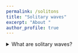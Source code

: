 ```yaml
---
permalink: /solitons
title: "Solitary waves"
excerpt: "About "
author_profile: true
---
```


<details>
  <summary>
    What are solitary waves?
  </summary>
  <p>
    Solitary waves are a special class of water waves. For the purposes of this project, they are best defined by a single elevation in the water surface. A soliton will typically span the entire width of a canal. Such a wave is most likely to be seen on its own, upstream of any boat because solitons move faster than the boat that created them and can travel very long distance without changing shape.
  </p>
</details>
